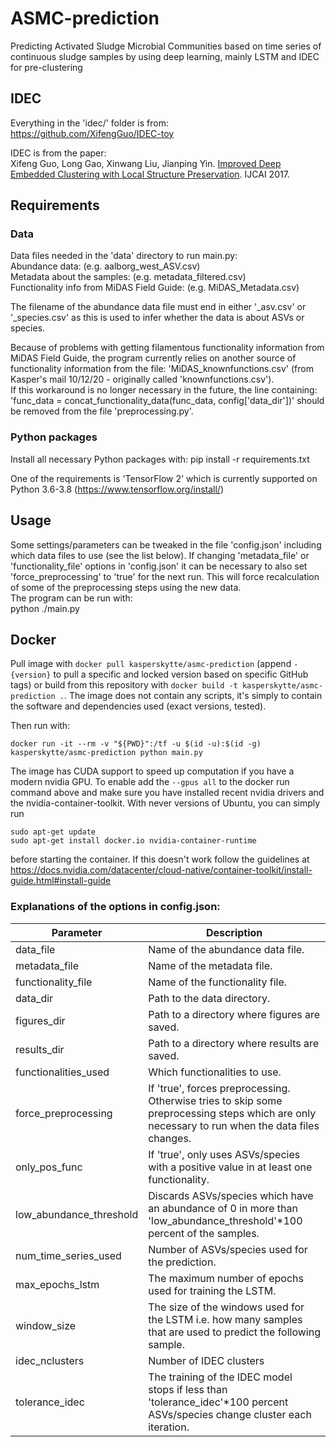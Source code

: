 # ASMC-prediction
Predicting Activated Sludge Microbial Communities based on time series of continuous sludge samples by using deep learning, mainly LSTM and IDEC for pre-clustering

## IDEC
Everything in the 'idec/' folder is from:\
https://github.com/XifengGuo/IDEC-toy

IDEC is from the paper:\
Xifeng Guo, Long Gao, Xinwang Liu, Jianping Yin. 
[Improved Deep Embedded Clustering with Local Structure Preservation](https://xifengguo.github.io/papers/IJCAI17-IDEC.pdf). IJCAI 2017.

## Requirements
### Data
Data files needed in the 'data' directory to run main.py:\
Abundance data:                              (e.g. aalborg_west_ASV.csv)\
Metadata about the samples:                  (e.g. metadata_filtered.csv)\
Functionality info from MiDAS Field Guide:   (e.g. MiDAS_Metadata.csv)

The filename of the abundance data file must end in either '_asv.csv' or '_species.csv' as this is used to infer whether the data is about ASVs or species.

Because of problems with getting filamentous functionality information from MiDAS Field Guide, the program currently relies on another source of functionality information from the file: 'MiDAS_knownfunctions.csv'    (from Kasper's mail 10/12/20 - originally called 'knownfunctions.csv').\
If this workaround is no longer necessary in the future, the line containing: 'func_data = concat_functionality_data(func_data, config['data_dir'])' should be removed from the file 'preprocessing.py'. 

### Python packages
Install all necessary Python packages with:
pip install -r requirements.txt

One of the requirements is 'TensorFlow 2' which is currently supported on Python 3.6-3.8 (https://www.tensorflow.org/install/)

## Usage
Some settings/parameters can be tweaked in the file 'config.json' including which data files to use (see the list below).
If changing 'metadata_file' or 'functionality_file' options in 'config.json' it can be necessary to also set 'force_preprocessing' to 'true' for the next run. This will force recalculation of some of the preprocessing steps using the new data.\
The program can be run with:\
python ./main.py

## Docker
Pull image with `docker pull kasperskytte/asmc-prediction` (append `-{version}` to pull a specific and locked version based on specific GitHub tags) or build from this repository with `docker build -t kasperskytte/asmc-prediction .`. The image does not contain any scripts, it's simply to contain the software and dependencies used (exact versions, tested).

Then run with:
```
docker run -it --rm -v "${PWD}":/tf -u $(id -u):$(id -g) kasperskytte/asmc-prediction python main.py

```

The image has CUDA support to speed up computation if you have a modern nvidia GPU. To enable add the `--gpus all` to the docker run command above and make sure you have installed recent nvidia drivers and the nvidia-container-toolkit. With never versions of Ubuntu, you can simply run 

```
sudo apt-get update
sudo apt-get install docker.io nvidia-container-runtime 
```

before starting the container. If this doesn't work follow the guidelines at https://docs.nvidia.com/datacenter/cloud-native/container-toolkit/install-guide.html#install-guide

### Explanations of the options in config.json:
| Parameter                     | Description |
| ---                           | ---         |
| data_file                     | Name of the abundance data file. |
| metadata_file                 | Name of the metadata file. |
| functionality_file            | Name of the functionality file. |
| data_dir                      | Path to the data directory. |
| figures_dir                   | Path to a directory where figures are saved. |
| results_dir                   | Path to a directory where results are saved. |
| functionalities_used          | Which functionalities to use. |
| force_preprocessing           | If 'true', forces preprocessing. Otherwise tries to skip some preprocessing steps which are only necessary to run when the data files changes. |
| only_pos_func                 | If 'true', only uses ASVs/species with a positive value in at least one functionality. |
| low_abundance_threshold       | Discards ASVs/species which have an abundance of 0 in more than 'low_abundance_threshold'\*100 percent of the samples. |
| num_time_series_used          | Number of ASVs/species used for the prediction. |
| max_epochs_lstm               | The maximum number of epochs used for training the LSTM. |
| window_size                   | The size of the windows used for the LSTM i.e. how many samples that are used to predict the following sample. |
| idec_nclusters                | Number of IDEC clusters |
| tolerance_idec                | The training of the IDEC model stops if less than 'tolerance_idec'\*100 percent ASVs/species change cluster each iteration. |
